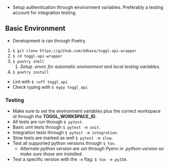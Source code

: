 - Setup authentication through environment variables. Preferably a testing account for integration testing.

## Basic Environment
- Development is ran through Poetry.
 
1. `$ git clone https://github.com/ddkasa/toggl-api-wrapper`
2. `$ cd toggl-api-wrapper`
3. `$ poetry shell` 
    1. *Setup .envrc for automatic environment and local testing variables.*
4. `$ poetry install`

- Lint with `$ ruff toggl_api`
- Check typing with `$ mypy toggl_api`


### Testing

- Make sure to set the environment variables plus the correct workspace id through the **TOGGL_WORKSPACE_ID**.
- All tests are run through `$ pytest`.
- Basic unit tests through `$ pytest -m unit`.
- Integration tests through `$ pytest -m integration`.
- Slow tests are marked as well `$ pytest -m slow`.
- Test all supported python versions through `$ tox`.
    - *Alternate python version are set through Pyenv in .python-version so make sure those are installed.*
- Test a specific version with the `-e` flag: `$ tox -e py310`.

